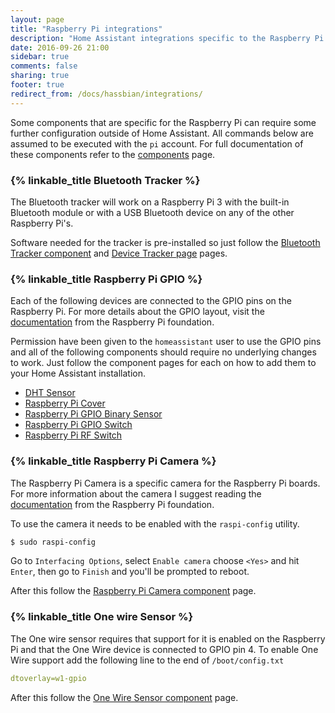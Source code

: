 ```yaml
---
layout: page
title: "Raspberry Pi integrations"
description: "Home Assistant integrations specific to the Raspberry Pi."
date: 2016-09-26 21:00
sidebar: true
comments: false
sharing: true
footer: true
redirect_from: /docs/hassbian/integrations/
---
```


Some components that are specific for the Raspberry Pi can require some further configuration outside of Home Assistant. All commands below are assumed to be executed with the `pi` account. For full documentation of these components refer to the [components](/components) page.

### {% linkable_title Bluetooth Tracker %}

The Bluetooth tracker will work on a Raspberry Pi 3 with the built-in Bluetooth module or with a USB Bluetooth device on any of the other Raspberry Pi's.

Software needed for the tracker is pre-installed so just follow the [Bluetooth Tracker component](/components/device_tracker.bluetooth_tracker/) and [Device Tracker page](/components/device_tracker/) pages.

### {% linkable_title Raspberry Pi GPIO %}

Each of the following devices are connected to the GPIO pins on the Raspberry Pi.
For more details about the GPIO layout, visit the [documentation](https://www.raspberrypi.org/documentation/usage/gpio/) from the Raspberry Pi foundation.

Permission have been given to the `homeassistant` user to use the GPIO pins and all of the following components should require no underlying changes to work.
Just follow the component pages for each on how to add them to your Home Assistant installation.

 - [DHT Sensor](/components/sensor.dht/)
 - [Raspberry Pi Cover](/components/cover.rpi_gpio/)
 - [Raspberry Pi GPIO Binary Sensor](/components/binary_sensor.rpi_gpio/)
 - [Raspberry Pi GPIO Switch](/components/switch.rpi_gpio/)
 - [Raspberry Pi RF Switch](/components/switch.rpi_rf/)

### {% linkable_title Raspberry Pi Camera %}

The Raspberry Pi Camera is a specific camera for the Raspberry Pi boards. For more information about the camera I suggest reading the [documentation](https://www.raspberrypi.org/documentation/usage/camera/) from the Raspberry Pi foundation.

To use the camera it needs to be enabled with the `raspi-config` utility.

```bash
$ sudo raspi-config
```

Go to `Interfacing Options`, select `Enable camera` choose `<Yes>` and hit `Enter`, then go to `Finish` and you'll be prompted to reboot.

After this follow the [Raspberry Pi Camera component](/components/camera.rpi_camera/) page.

### {% linkable_title One wire Sensor %}

The One wire sensor requires that support for it is enabled on the Raspberry Pi and that the One Wire device is connected to GPIO pin 4.
To enable One Wire support add the following line to the end of `/boot/config.txt`
```yaml
dtoverlay=w1-gpio
```
After this follow the [One Wire Sensor component](/components/sensor.onewire/) page.
